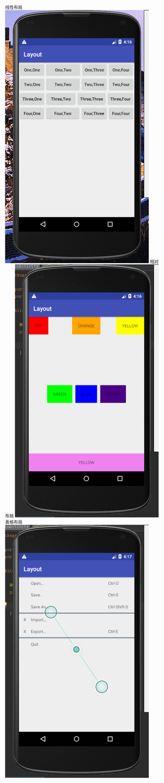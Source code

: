 线性布局
![image](https://github.com/CharmingsmileQ/GIT/blob/master/Layout/线性布局.png)
相对布局
![image](https://github.com/CharmingsmileQ/GIT/blob/master/Layout/相对布局.png)
表格布局
![image](https://github.com/CharmingsmileQ/GIT/blob/master/Layout/表格布局.png)
